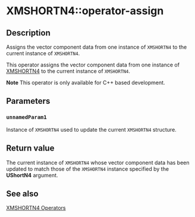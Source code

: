 # XMSHORTN4::operator-assign

## Description

Assigns the vector component data from one instance of `XMSHORTN4` to the current instance of `XMSHORTN4`.

This operator assigns the vector component data from one instance of [XMSHORTN4](https://learn.microsoft.com/windows/win32/api/directxpackedvector/ns-directxpackedvector-xmshortn4) to the current instance of `XMSHORTN4`.

**Note** This operator is only available for C++ based development.

## Parameters

### `unnamedParam1`

Instance of `XMSHORTN4` used to update the current `XMSHORTN4` structure.

## Return value

The current instance of `XMSHORTN4` whose vector component data has been updated to match those of the `XMSHORTN4` instance specified by the **UShortN4** argument.

## See also

[XMSHORTN4 Operators](https://msdn.microsoft.com/b379a949-f90e-462e-8795-e3d33ea75559)
